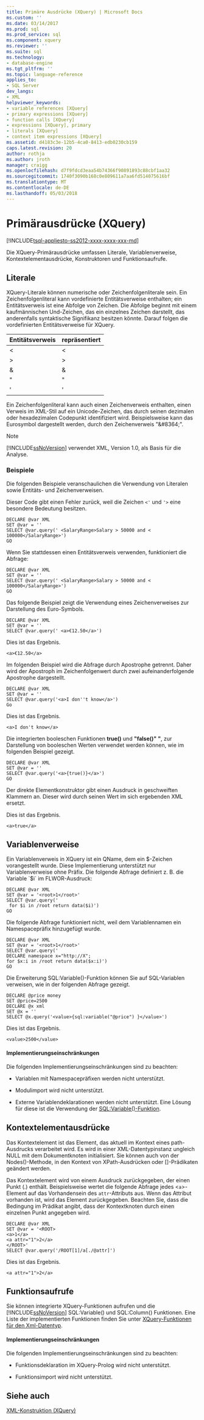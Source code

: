 ```yaml
---
title: Primäre Ausdrücke (XQuery) | Microsoft Docs
ms.custom: ''
ms.date: 03/14/2017
ms.prod: sql
ms.prod_service: sql
ms.component: xquery
ms.reviewer: ''
ms.suite: sql
ms.technology:
- database-engine
ms.tgt_pltfrm: ''
ms.topic: language-reference
applies_to:
- SQL Server
dev_langs:
- XML
helpviewer_keywords:
- variable references [XQuery]
- primary expressions [XQuery]
- function calls [XQuery]
- expressions [XQuery], primary
- literals [XQuery]
- context item expressions [XQuery]
ms.assetid: d4183c3e-12b5-4ca0-8413-edb0230cb159
caps.latest.revision: 20
author: rothja
ms.author: jroth
manager: craigg
ms.openlocfilehash: d7f9fdcd3eaa54b74366f90891893c88cbf1aa32
ms.sourcegitcommit: 1740f3090b168c0e809611a7aa6fd514075616bf
ms.translationtype: MT
ms.contentlocale: de-DE
ms.lasthandoff: 05/03/2018
---
```

# <a name="primary-expressions-xquery"></a>Primärausdrücke (XQuery)
[!INCLUDE[tsql-appliesto-ss2012-xxxx-xxxx-xxx-md](../includes/tsql-appliesto-ss2012-xxxx-xxxx-xxx-md.md)]

  Die XQuery-Primärausdrücke umfassen Literale, Variablenverweise, Kontextelementausdrücke, Konstruktoren und Funktionsaufrufe.  
  
## <a name="literals"></a>Literale  
 XQuery-Literale können numerische oder Zeichenfolgenliterale sein. Ein Zeichenfolgenliteral kann vordefinierte Entitätsverweise enthalten; ein Entitätsverweis ist eine Abfolge von Zeichen. Die Abfolge beginnt mit einem kaufmännischen Und-Zeichen, das ein einzelnes Zeichen darstellt, das anderenfalls syntaktische Signifikanz besitzen könnte. Darauf folgen die vordefinierten Entitätsverweise für XQuery.  
  
|Entitätsverweis|repräsentiert|  
|----------------------|----------------|  
|&lt;|\<|  
|&gt;|>|  
|&amp;|&|  
|&quot;|"|  
|&apos;|'|  
  
 Ein Zeichenfolgenliteral kann auch einen Zeichenverweis enthalten, einen Verweis im XML-Stil auf ein Unicode-Zeichen, das durch seinen dezimalen oder hexadezimalen Codepunkt identifiziert wird. Beispielsweise kann das Eurosymbol dargestellt werden, durch den Zeichenverweis "&\#8364;".  
  
> [!NOTE]  
>  [!INCLUDE[ssNoVersion](../includes/ssnoversion-md.md)] verwendet XML, Version 1.0, als Basis für die Analyse.  
  
### <a name="examples"></a>Beispiele  
 Die folgenden Beispiele veranschaulichen die Verwendung von Literalen sowie Entitäts- und Zeichenverweisen.  
  
 Dieser Code gibt einen Fehler zurück, weil die Zeichen `<'` und `'>` eine besondere Bedeutung besitzen.  
  
```  
DECLARE @var XML  
SET @var = ''  
SELECT @var.query(' <SalaryRange>Salary > 50000 and < 100000</SalaryRange>')  
GO  
```  
  
 Wenn Sie stattdessen einen Entitätsverweis verwenden, funktioniert die Abfrage:  
  
```  
DECLARE @var XML  
SET @var = ''  
SELECT @var.query(' <SalaryRange>Salary > 50000 and < 100000</SalaryRange>')  
GO  
```  
  
 Das folgende Beispiel zeigt die Verwendung eines Zeichenverweises zur Darstellung des Euro-Symbols.  
  
```  
DECLARE @var XML  
SET @var = ''  
SELECT @var.query(' <a>€12.50</a>')  
```  
  
 Dies ist das Ergebnis.  
  
 `<a>€12.50</a>`  
  
 Im folgenden Beispiel wird die Abfrage durch Apostrophe getrennt. Daher wird der Apostroph im Zeichenfolgenwert durch zwei aufeinanderfolgende Apostrophe dargestellt.  
  
```  
DECLARE @var XML  
SET @var = ''  
SELECT @var.query('<a>I don''t know</a>')  
Go  
```  
  
 Dies ist das Ergebnis.  
  
 `<a>I don't know</a>`  
  
 Die integrierten booleschen Funktionen **true()** und **"false()" "**, zur Darstellung von booleschen Werten verwendet werden können, wie im folgenden Beispiel gezeigt.  
  
```  
DECLARE @var XML  
SET @var = ''  
SELECT @var.query('<a>{true()}</a>')  
GO  
```  
  
 Der direkte Elementkonstruktor gibt einen Ausdruck in geschweiften Klammern an. Dieser wird durch seinen Wert im sich ergebenden XML ersetzt.  
  
 Dies ist das Ergebnis.  
  
 `<a>true</a>`  
  
## <a name="variable-references"></a>Variablenverweise  
 Ein Variablenverweis in XQuery ist ein QName, dem ein $-Zeichen vorangestellt wurde. Diese Implementierung unterstützt nur Variablenverweise ohne Präfix. Die folgende Abfrage definiert z. B. die Variable `$i` im FLWOR-Ausdruck:  
  
```  
DECLARE @var XML  
SET @var = '<root>1</root>'  
SELECT @var.query('  
 for $i in /root return data($i)')  
GO  
```  
  
 Die folgende Abfrage funktioniert nicht, weil dem Variablennamen ein Namespacepräfix hinzugefügt wurde.  
  
```  
DECLARE @var XML  
SET @var = '<root>1</root>'  
SELECT @var.query('  
DECLARE namespace x="http://X";  
for $x:i in /root return data($x:i)')  
GO  
```  
  
 Die Erweiterung SQL:Variable()-Funktion können Sie auf SQL-Variablen verweisen, wie in der folgenden Abfrage gezeigt.  
  
```  
DECLARE @price money  
SET @price=2500  
DECLARE @x xml  
SET @x = ''  
SELECT @x.query('<value>{sql:variable("@price") }</value>')  
```  
  
 Dies ist das Ergebnis.  
  
 `<value>2500</value>`  
  
#### <a name="implementation-limitations"></a>Implementierungseinschränkungen  
 Die folgenden Implementierungseinschränkungen sind zu beachten:  
  
-   Variablen mit Namespacepräfixen werden nicht unterstützt.  
  
-   Modulimport wird nicht unterstützt.  
  
-   Externe Variablendeklarationen werden nicht unterstützt. Eine Lösung für diese ist die Verwendung der [SQL:Variable()-Funktion](../xquery/xquery-extension-functions-sql-variable.md).  
  
## <a name="context-item-expressions"></a>Kontextelementausdrücke  
 Das Kontextelement ist das Element, das aktuell im Kontext eines path-Ausdrucks verarbeitet wird. Es wird in einer XML-Datentypinstanz ungleich NULL mit dem Dokumentknoten initialisiert. Sie können auch von der Nodes()-Methode, in den Kontext von XPath-Ausdrücken oder []-Prädikaten geändert werden.  
  
 Das Kontextelement wird von einem Ausdruck zurückgegeben, der einen Punkt (.) enthält. Beispielsweise wertet die folgende Abfrage jedes <`a`>-Element auf das Vorhandensein des `attr`-Attributs aus. Wenn das Attribut vorhanden ist, wird das Element zurückgegeben. Beachten Sie, dass die Bedingung im Prädikat angibt, dass der Kontextknoten durch einen einzelnen Punkt angegeben wird.  
  
```  
DECLARE @var XML  
SET @var = '<ROOT>  
<a>1</a>  
<a attr="1">2</a>  
</ROOT>'  
SELECT @var.query('/ROOT[1]/a[./@attr]')  
```  
  
 Dies ist das Ergebnis.  
  
 `<a attr="1">2</a>`  
  
## <a name="function-calls"></a>Funktionsaufrufe  
 Sie können integrierte XQuery-Funktionen aufrufen und die [!INCLUDE[ssNoVersion](../includes/ssnoversion-md.md)] SQL:Variable() und SQL:Column() Funktionen. Eine Liste der implementierten Funktionen finden Sie unter [XQuery-Funktionen für den Xml-Datentyp](../xquery/xquery-functions-against-the-xml-data-type.md).  
  
#### <a name="implementation-limitations"></a>Implementierungseinschränkungen  
 Die folgenden Implementierungseinschränkungen sind zu beachten:  
  
-   Funktionsdeklaration im XQuery-Prolog wird nicht unterstützt.  
  
-   Funktionsimport wird nicht unterstützt.  
  
## <a name="see-also"></a>Siehe auch  
 [XML-Konstruktion &#40;XQuery&#41;](../xquery/xml-construction-xquery.md)  
  
  

